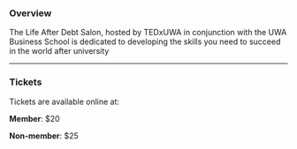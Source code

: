 ### Overview
The Life After Debt Salon, hosted by TEDxUWA in conjunction with the UWA Business School is dedicated to
developing the skills you need to succeed in the world after university

---

### Tickets
Tickets are available online at:

**Member**: $20

**Non-member**: $25